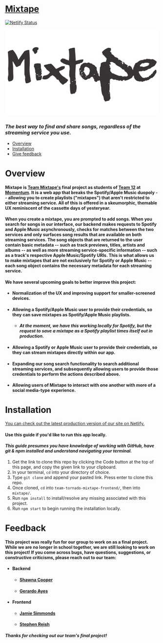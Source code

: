 # [Mixtape](https://startling-florentine-c12e5b.netlify.app/)


[![Netlify Status](https://api.netlify.com/api/v1/badges/710bbd68-bc16-4c40-9a46-6549d265f69a/deploy-status)](https://app.netlify.com/sites/startling-florentine-c12e5b/deploys)



![Mixtape Logo](/mixtape/src/images/markdown/MixBanner.png)


### *The best way to find and share songs, regardless of the streaming service you use.*


- [Overview](#overview)
- [Installation](#installation)
- [Give feedback](#feedback)


# Overview


#### Mixtape is [Team Mixtape's](https://github.com/team-tornado-mixtape) final project as students of [Team 12](https://github.com/Momentum-Team-12) at [Momentum](https://www.momentumlearn.com/). It is a web app that breaks the Spotify/Apple Music duopoly -- allowing you to create playlists ("mixtapes") that aren't restricted to either streaming service. All of this is offered in a skeumorphic, themable UX reminiscent of the cassette days of yesteryear.


#### When you create a mixtape, you are prompted to add songs. When you search for songs in our interface, our backend makes requests to Spotify and Apple Music asynchronously, checks for matches between the two services and only surfaces song results that are available on both streaming services. The song objects that are returned to the user contain basic metadata -- such as track previews, titles, artists and albums -- as well as more streaming service-specific information -- such as a track's respective Apple Music/Spotify URIs. This is what allows us to make mixtapes that are not exclusively for Spotify or Apple Music -- each song object contains the necessary metadata for each streaming service.


#### We have several upcoming goals to better improve this project:
- #### Normalization of the UX and improving support for smaller-screened devices.
- #### Allowing a Spotify/Apple Music user to provide their credentials, so they can save mixtapes as Spotify/Apple Music playlists.
    - #### *At the moment, we have this  working locally for Spotify, but the request to save a mixtape as a Spotify playlist times itself out in production.*
- #### Allowing a Spotify or Apple Music user to provide their credentials, so they can stream mixtapes directly within our app.
- #### Expanding our song search functionality to search additional streaming services, and subsequently allowing users to provide those credentials to perform the actions described above.
- #### Allowing users of Mixtape to interact with one another with more of a social media-type experience.
        

# Installation


[You can check out the latest production version of our site on Netlify.](https://startling-florentine-c12e5b.netlify.app/)


#### Use this guide if you'd like to run this app locally.


#### *This guide presumes you have knowledge of working with GitHub, have git & npm installed and understand navigating your terminal.*


1) Get the link to clone this repo by clicking the Code button at the top of this page, and copy the given link to your clipboard.
2) In your terminal, ```cd``` into your directory of choice.
3) Type ```git clone``` and append your pasted link. Press enter to clone this repo.
4) Once cloned, ```cd``` into ```team-tornado-mixtape-frontend/```, then into ```mixtape/```.
5) Run ```npm install``` to install/resolve any missing associated with this project.
6) Run ```npm start``` to begin running the installation locally.


# Feedback


#### This project was really fun for our group to work on as a final project. While we are no longer in school together, we are still looking to work on this project! If you come across bugs, have questions, suggestions, or constructive criticisms, please reach out to our team:


- #### Backend
    - #### [Shawna Cooper](https://www.linkedin.com/in/scooper1920/)
    - #### [Gerardo Ayes](https://www.linkedin.com/in/gea23/)
- #### Frontend
    - #### [Jamie Simmonds](https://www.linkedin.com/in/jamie-simmonds-b02b0838/)
    - #### [Stephen Reish](https://www.linkedin.com/in/stephenreish/)


#### *Thanks for checking out our team's final project!*